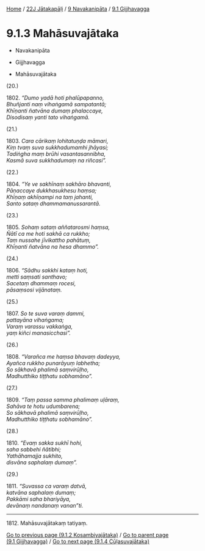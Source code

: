 
[Home](/) / [22J Jātakapāḷi](../../../22J.md) / [9 Navakanipāta](../../9.md) / [9.1 Gijjhavagga](../9.1.md)

# 9.1.3 Mahāsuvajātaka

* Navakanipāta

* Gijjhavagga

* Mahāsuvajātaka

(20.)

1802\. _“Dumo yadā hoti phalūpapanno,_  
_Bhuñjanti naṃ vihaṅgamā sampatantā;_  
_Khīṇanti ñatvāna dumaṃ phalaccaye,_  
_Disodisaṃ yanti tato vihaṅgamā._  


(21.)

1803\. _Cara cārikaṃ lohitatuṇḍa māmari,_  
_Kiṃ tvaṃ suva sukkhadumamhi jhāyasi;_  
_Tadiṅgha maṃ brūhi vasantasannibha,_  
_Kasmā suva sukkhadumaṃ na riñcasi”._  


(22.)

1804\. _“Ye ve sakhīnaṃ sakhāro bhavanti,_  
_Pāṇaccaye dukkhasukhesu haṃsa;_  
_Khīṇaṃ akhīṇampi na taṃ jahanti,_  
_Santo sataṃ dhammamanussarantā._  


(23.)

1805\. _Sohaṃ sataṃ aññatarosmi haṃsa,_  
_Ñātī ca me hoti sakhā ca rukkho;_  
_Taṃ nussahe jīvikattho pahātuṃ,_  
_Khīṇanti ñatvāna na hesa dhammo”._  


(24.)

1806\. _“Sādhu sakkhi kataṃ hoti,_  
_metti saṃsati santhavo;_  
_Sacetaṃ dhammaṃ rocesi,_  
_pāsaṃsosi vijānataṃ._  


(25.)

1807\. _So te suva varaṃ dammi,_  
_pattayāna vihaṅgama;_  
_Varaṃ varassu vakkaṅga,_  
_yaṃ kiñci manasicchasi”._  


(26.)

1808\. _“Varañca me haṃsa bhavaṃ dadeyya,_  
_Ayañca rukkho punarāyuṃ labhetha;_  
_So sākhavā phalimā saṃvirūḷho,_  
_Madhutthiko tiṭṭhatu sobhamāno”._  


(27.)

1809\. _“Taṃ passa samma phalimaṃ uḷāraṃ,_  
_Sahāva te hotu udumbarena;_  
_So sākhavā phalimā saṃvirūḷho,_  
_Madhutthiko tiṭṭhatu sobhamāno”._  


(28.)

1810\. _“Evaṃ sakka sukhī hohi,_  
_saha sabbehi ñātibhi;_  
_Yathāhamajja sukhito,_  
_disvāna saphalaṃ dumaṃ”._  


(29.)

1811\. _“Suvassa ca varaṃ datvā,_  
_katvāna saphalaṃ dumaṃ;_  
_Pakkāmi saha bhariyāya,_  
_devānaṃ nandanaṃ vanan”ti._  


---

1812\. Mahāsuvajātakaṃ tatiyaṃ.



[Go to previous page (9.1.2 Kosambiyajātaka)](9.1.2.md) / [Go to parent page (9.1 Gijjhavagga)](../9.1.md) / [Go to next page (9.1.4 Cūḷasuvajātaka)](9.1.4.md)


